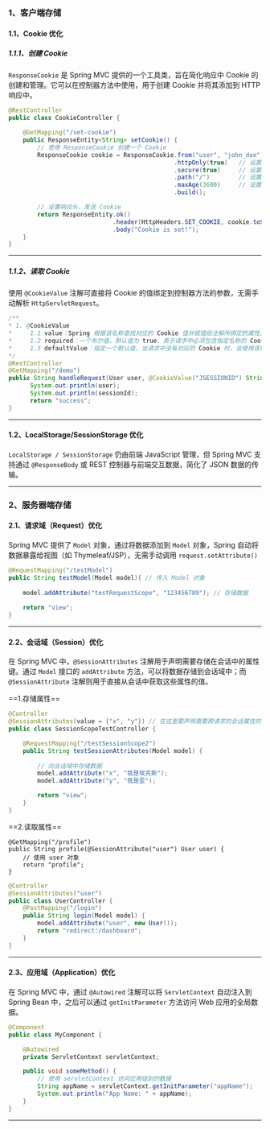 ### 1、客户端存储

#### 1.1、Cookie 优化

##### 1.1.1、创建 Cookie

`ResponseCookie` 是 Spring MVC 提供的一个工具类，旨在简化响应中 Cookie 的创建和管理。它可以在控制器方法中使用，用于创建 Cookie 并将其添加到 HTTP 响应中。
```java
@RestController
public class CookieController {

    @GetMapping("/set-cookie")
    public ResponseEntity<String> setCookie() {
        // 使用 ResponseCookie 创建一个 Cookie
        ResponseCookie cookie = ResponseCookie.from("user", "john_doe")
                                              .httpOnly(true)   // 设置 HttpOnly 属性，防止 JavaScript 访问
                                              .secure(true)     // 设置为 secure，确保 Cookie 只通过 HTTPS 传输
                                              .path("/")        // 设置 Cookie 的路径
                                              .maxAge(3600)     // 设置 Cookie 的过期时间（单位秒）
                                              .build();

        // 设置响应头，发送 Cookie
        return ResponseEntity.ok()
                             .header(HttpHeaders.SET_COOKIE, cookie.toString())
                             .body("Cookie is set!");
    }
}
```

---


##### 1.1.2、读取 Cookie

使用 `@CookieValue` 注解可直接将 Cookie 的值绑定到控制器方法的参数，无需手动解析 `HttpServletRequest`。
```java
/**
* 1. @CookieValue
*     1.1 value：Spring 根据该名称查找对应的 Cookie 值并赋值给注解所绑定的属性。通常建议 Cookie 名和属性名一致以提高代码可读性。
*     1.2 required：一个布尔值，默认值为 true，表示请求中必须包含指定名称的 Cookie。如果 Cookie 不存在，Spring 会抛出 MissingCookieException 异常。如果希望该 Cookie 可选，可以将该值设置为 false。
*     1.3 defaultValue：指定一个默认值，当请求中没有对应的 Cookie 时，会使用该默认值。通过设置默认值，可以避免因缺少 Cookie 导致的异常。
*/
@RestController
@GetMapping("/demo")
public String handleRequest(User user, @CookieValue("JSESSIONID") String sessionId) {
	  System.out.println(user);
      System.out.println(sessionId);
      return "success";
}
```

---


#### 1.2、LocalStorage/SessionStorage 优化

`LocalStorage / SessionStorage` 仍由前端 JavaScript 管理，但 Spring MVC 支持通过 `@ResponseBody` 或 REST 控制器与前端交互数据，简化了 JSON 数据的传输。

---


### 2、服务器端存储

#### 2.1、请求域（Request）优化

Spring MVC 提供了 `Model` 对象，通过将数据添加到 `Model` 对象，Spring 自动将数据暴露给视图（如 Thymeleaf/JSP），无需手动调用 `request.setAttribute()`
```java
@RequestMapping("/testModel")
public String testModel(Model model){ // 传入 Model 对象
    
    model.addAttribute("testRequestScope", "123456789"); // 存储数据
    
    return "view";
}
```

---


#### 2.2、会话域（Session）优化

在 Spring MVC 中，`@SessionAttributes` 注解用于声明需要存储在会话中的属性键。通过 `Model` 接口的 `addAttribute` 方法，可以将数据存储到会话域中；而 `@SessionAttribute` 注解则用于直接从会话中获取这些属性的值。

==1.存储属性==
```java
@Controller
@SessionAttributes(value = {"x", "y"}) // 在这里要声明需要跨请求的会话属性的键
public class SessionScopeTestController {

    @RequestMapping("/testSessionScope2")
    public String testSessionAttributes(Model model) {
        
        // 向会话域中存储数据
        model.addAttribute("x", "我是埃克斯");
        model.addAttribute("y", "我是歪");

        return "view";
    }
}
```

==2.读取属性==
```
@GetMapping("/profile")
public String profile(@SessionAttribute("user") User user) {
    // 使用 user 对象
    return "profile";
}
```
```java
@Controller
@SessionAttributes("user")
public class UserController {
    @PostMapping("/login")
    public String login(Model model) {
        model.addAttribute("user", new User());
        return "redirect:/dashboard";
    }
}
```

---


#### 2.3、应用域（Application）优化

在 Spring MVC 中，通过 `@Autowired` 注解可以将 `ServletContext` 自动注入到 Spring Bean 中，之后可以通过 `getInitParameter` 方法访问 Web 应用的全局数据。
```java
@Component
public class MyComponent {

    @Autowired
    private ServletContext servletContext;

    public void someMethod() {
        // 使用 servletContext 访问应用级别的数据
        String appName = servletContext.getInitParameter("appName");
        System.out.println("App Name: " + appName);
    }
}
```

---


